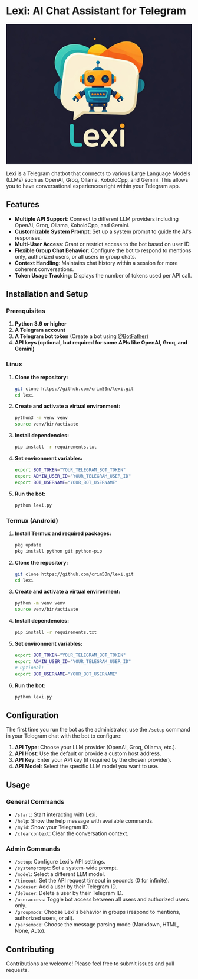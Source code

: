# Lexi: AI Chat Assistant for Telegram

<p align="center">
    <img src="lexi.jpg" alt="Lexi Logo">
</p>

Lexi is a Telegram chatbot that connects to various Large Language Models (LLMs) such as OpenAI, Groq, Ollama, KoboldCpp, and Gemini. This allows you to have conversational experiences right within your Telegram app.

## Features

- **Multiple API Support**: Connect to different LLM providers including OpenAI, Groq, Ollama, KoboldCpp, and Gemini.
- **Customizable System Prompt**: Set up a system prompt to guide the AI's responses.
- **Multi-User Access**: Grant or restrict access to the bot based on user ID.
- **Flexible Group Chat Behavior**: Configure the bot to respond to mentions only, authorized users, or all users in group chats.
- **Context Handling**:  Maintains chat history within a session for more coherent conversations.
- **Token Usage Tracking**: Displays the number of tokens used per API call.

## Installation and Setup

### Prerequisites

1. **Python 3.9 or higher**
2. **A Telegram account**
3. **A Telegram bot token** (Create a bot using [@BotFather](https://t.me/botfather))
4. **API keys (optional, but required for some APIs like OpenAI, Groq, and Gemini)**

### Linux

1. **Clone the repository:**
   ```bash
   git clone https://github.com/crim50n/lexi.git
   cd lexi
   ```
2. **Create and activate a virtual environment:**
   ```bash
   python3 -m venv venv
   source venv/bin/activate
   ```
3. **Install dependencies:**
   ```bash
   pip install -r requirements.txt
   ```
4. **Set environment variables:**
   ```bash
   export BOT_TOKEN="YOUR_TELEGRAM_BOT_TOKEN"
   export ADMIN_USER_ID="YOUR_TELEGRAM_USER_ID"
   export BOT_USERNAME="YOUR_BOT_USERNAME"
   ```
5. **Run the bot:**
   ```bash
   python lexi.py
   ```

### Termux (Android)

1. **Install Termux and required packages:**
   ```bash
   pkg update
   pkg install python git python-pip
   ```
2. **Clone the repository:**
   ```bash
   git clone https://github.com/crim50n/lexi.git
   cd lexi
   ```
3. **Create and activate a virtual environment:**
   ```bash
   python -m venv venv
   source venv/bin/activate
   ```
4. **Install dependencies:**
   ```bash
   pip install -r requirements.txt
   ```
5. **Set environment variables:**
   ```bash
   export BOT_TOKEN="YOUR_TELEGRAM_BOT_TOKEN"
   export ADMIN_USER_ID="YOUR_TELEGRAM_USER_ID"
   # Optional:
   export BOT_USERNAME="YOUR_BOT_USERNAME"
   ```
6. **Run the bot:**
   ```bash
   python lexi.py
   ```

## Configuration

The first time you run the bot as the administrator, use the `/setup` command in your Telegram chat with the bot to configure:

1. **API Type**: Choose your LLM provider (OpenAI, Groq, Ollama, etc.).
2. **API Host**: Use the default or provide a custom host address.
3. **API Key**: Enter your API key (if required by the chosen provider).
4. **API Model**: Select the specific LLM model you want to use.


## Usage

### General Commands

- `/start`: Start interacting with Lexi.
- `/help`: Show the help message with available commands.
- `/myid`: Show your Telegram ID.
- `/clearcontext`: Clear the conversation context.

### Admin Commands

- `/setup`: Configure Lexi's API settings.
- `/systemprompt`: Set a system-wide prompt.
- `/model`: Select a different LLM model.
- `/timeout`: Set the API request timeout in seconds (0 for infinite).
- `/adduser`: Add a user by their Telegram ID.
- `/deluser`: Delete a user by their Telegram ID.
- `/useraccess`: Toggle bot access between all users and authorized users only.
- `/groupmode`: Choose Lexi's behavior in groups (respond to mentions, authorized users, or all).
- `/parsemode`:  Choose the message parsing mode (Markdown, HTML, None, Auto).

## Contributing

Contributions are welcome! Please feel free to submit issues and pull requests.
